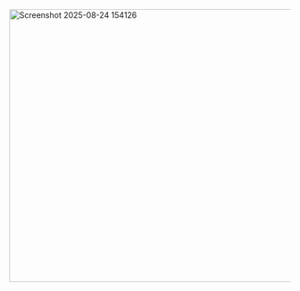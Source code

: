 <img width="874" height="489" alt="Screenshot 2025-08-24 154126" src="https://github.com/user-attachments/assets/2f75d66e-30db-4306-a664-6f80bb091977" />
